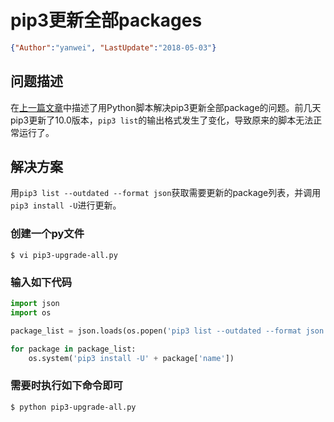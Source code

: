 # pip3更新全部packages

<link rel="stylesheet" type="text/css" href="../../auto-number-title.css" />

```json
{"Author":"yanwei", "LastUpdate":"2018-05-03"}
```

## 问题描述
在[上一篇文章](pip-upgrade-all.md)中描述了用Python脚本解决pip3更新全部package的问题。前几天pip3更新了10.0版本，`pip3 list`的输出格式发生了变化，导致原来的脚本无法正常运行了。

## 解决方案
用`pip3 list --outdated --format json`获取需要更新的package列表，并调用`pip3 install -U`进行更新。

### 创建一个py文件

```
$ vi pip3-upgrade-all.py
```

### 输入如下代码

```python
import json
import os

package_list = json.loads(os.popen('pip3 list --outdated --format json').readlines()[0])

for package in package_list:
    os.system('pip3 install -U' + package['name'])
```

### 需要时执行如下命令即可

```
$ python pip3-upgrade-all.py
```
